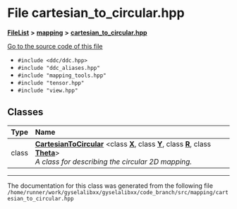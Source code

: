 

# File cartesian\_to\_circular.hpp



[**FileList**](files.md) **>** [**mapping**](dir_5300298560c4bf255ab9f36681603d89.md) **>** [**cartesian\_to\_circular.hpp**](cartesian__to__circular_8hpp.md)

[Go to the source code of this file](cartesian__to__circular_8hpp_source.md)



* `#include <ddc/ddc.hpp>`
* `#include "ddc_aliases.hpp"`
* `#include "mapping_tools.hpp"`
* `#include "tensor.hpp"`
* `#include "view.hpp"`















## Classes

| Type | Name |
| ---: | :--- |
| class | [**CartesianToCircular**](classCartesianToCircular.md) &lt;class [**X**](structX.md), class [**Y**](structY.md), class [**R**](structR.md), class [**Theta**](structTheta.md)&gt;<br>_A class for describing the circular 2D mapping._  |



















































------------------------------
The documentation for this class was generated from the following file `/home/runner/work/gyselalibxx/gyselalibxx/code_branch/src/mapping/cartesian_to_circular.hpp`

